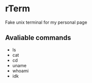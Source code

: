 # rTerm
Fake unix terminal for my personal page

## Avaliable commands
* ls
* cat
* cd
* uname
* whoami
* idk
